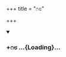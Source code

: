 +++
title = "೧೮"

+++

<div class="js_include" includetitle="true" newlevelforh1="3" unfilled url="/mahAbhAratam/kAvyam/bhAShAntaram/kn/kumAra-vyAsa-bhArata/vishvAsa-prastuti/06_bhIShma/18/_index.md">
<details open><summary><h3>+೧೮ ...{Loading}...</h3></summary>
</details>
</div>